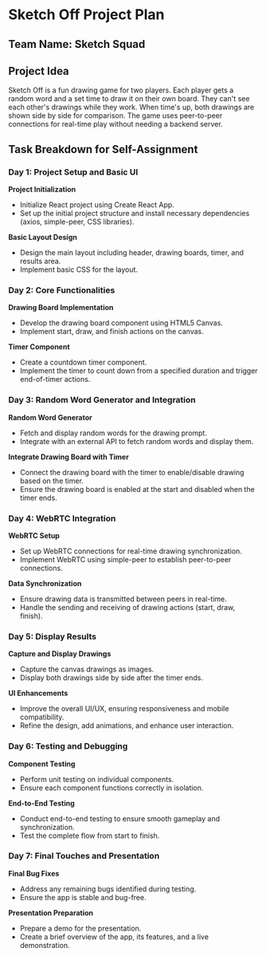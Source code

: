 
# Sketch Off Project Plan

## Team Name: Sketch Squad

## Project Idea

Sketch Off is a fun drawing game for two players. Each player gets a random word and a set time to draw it on their own board. They can't see each other's drawings while they work. When time's up, both drawings are shown side by side for comparison. The game uses peer-to-peer connections for real-time play without needing a backend server.

## Task Breakdown for Self-Assignment

### Day 1: Project Setup and Basic UI

**Project Initialization**
- Initialize React project using Create React App.
- Set up the initial project structure and install necessary dependencies (axios, simple-peer, CSS libraries).

**Basic Layout Design**
- Design the main layout including header, drawing boards, timer, and results area.
- Implement basic CSS for the layout.

### Day 2: Core Functionalities

**Drawing Board Implementation**
- Develop the drawing board component using HTML5 Canvas.
- Implement start, draw, and finish actions on the canvas.

**Timer Component**
- Create a countdown timer component.
- Implement the timer to count down from a specified duration and trigger end-of-timer actions.

### Day 3: Random Word Generator and Integration

**Random Word Generator**
- Fetch and display random words for the drawing prompt.
- Integrate with an external API to fetch random words and display them.

**Integrate Drawing Board with Timer**
- Connect the drawing board with the timer to enable/disable drawing based on the timer.
- Ensure the drawing board is enabled at the start and disabled when the timer ends.

### Day 4: WebRTC Integration

**WebRTC Setup**
- Set up WebRTC connections for real-time drawing synchronization.
- Implement WebRTC using simple-peer to establish peer-to-peer connections.

**Data Synchronization**
- Ensure drawing data is transmitted between peers in real-time.
- Handle the sending and receiving of drawing actions (start, draw, finish).

### Day 5: Display Results

**Capture and Display Drawings**
- Capture the canvas drawings as images.
- Display both drawings side by side after the timer ends.

**UI Enhancements**
- Improve the overall UI/UX, ensuring responsiveness and mobile compatibility.
- Refine the design, add animations, and enhance user interaction.

### Day 6: Testing and Debugging

**Component Testing**
- Perform unit testing on individual components.
- Ensure each component functions correctly in isolation.

**End-to-End Testing**
- Conduct end-to-end testing to ensure smooth gameplay and synchronization.
- Test the complete flow from start to finish.

### Day 7: Final Touches and Presentation

**Final Bug Fixes**
- Address any remaining bugs identified during testing.
- Ensure the app is stable and bug-free.

**Presentation Preparation**
- Prepare a demo for the presentation.
- Create a brief overview of the app, its features, and a live demonstration.
